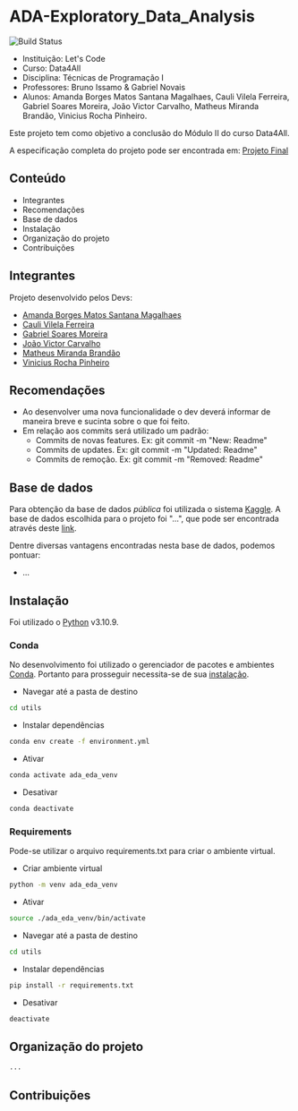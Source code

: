 # ADA-Exploratory_Data_Analysis
![Build Status](https://travis-ci.org/joemccann/dillinger.svg?branch=master)

- Instituição: Let's Code
- Curso: Data4All
- Disciplina: Técnicas de Programação I
- Professores: Bruno Issamo & Gabriel Novais
- Alunos: Amanda Borges Matos Santana Magalhaes, Cauli Vilela Ferreira, Gabriel Soares Moreira, João Victor Carvalho, Matheus Miranda Brandão, Vinicius Rocha Pinheiro.

Este projeto tem como objetivo a conclusão do Módulo II do curso Data4All.

A especificação completa do projeto pode ser encontrada em: [Projeto Final](https://github.com/MatBrands/ADA-Exploratory_Data_Analysis/blob/master/utils/Projeto%20Final.md)

## Conteúdo

- Integrantes
- Recomendações
- Base de dados
- Instalação
- Organização do projeto
- Contribuições

## Integrantes
Projeto desenvolvido pelos Devs:

- [Amanda Borges Matos Santana Magalhaes](https://github.com/magalhaesaamanda)
- [Cauli Vilela Ferreira](https://github.com/coquizin)
- [Gabriel Soares Moreira](https://github.com/moreiragabrielsoares)
- [João Victor Carvalho]()
- [Matheus Miranda Brandão](https://github.com/MatBrands/)
- [Vinicius Rocha Pinheiro]()

## Recomendações
- Ao desenvolver uma nova funcionalidade o dev deverá informar de maneira breve e sucinta sobre o que foi feito.
- Em relação aos commits será utilizado um padrão:
    - Commits de novas features. Ex: git commit -m "New: Readme"
    - Commits de updates. Ex: git commit -m "Updated: Readme"
    - Commits de remoção. Ex: git commit -m "Removed: Readme"


## Base de dados

Para obtenção da base de dados *pública* foi utilizada o sistema [Kaggle](https://www.kaggle.com/).
A base de dados escolhida para o projeto foi "...", que pode ser encontrada através deste [link]().

Dentre diversas vantagens encontradas nesta base de dados, podemos pontuar:
- ...

## Instalação
Foi utilizado o [Python](https://www.python.org/) v3.10.9.

### Conda
No desenvolvimento foi utilizado o gerenciador de pacotes e ambientes [Conda](https://conda.io/). Portanto para prosseguir necessita-se de sua [instalação](https://conda.io/projects/conda/en/latest/user-guide/install/index.html).

- Navegar até a pasta de destino
```sh
cd utils
```

- Instalar dependências
```sh
conda env create -f environment.yml
```

- Ativar
```sh
conda activate ada_eda_venv
```

- Desativar
```sh
conda deactivate
```

### Requirements
Pode-se utilizar o arquivo requirements.txt para criar o ambiente virtual.

- Criar ambiente virtual
```sh
python -m venv ada_eda_venv
```

- Ativar
```sh
source ./ada_eda_venv/bin/activate
```

- Navegar até a pasta de destino
```sh
cd utils
```

- Instalar dependências
```sh
pip install -r requirements.txt
```

- Desativar
```sh
deactivate
```

## Organização do projeto
```sh
...
```


## Contribuições